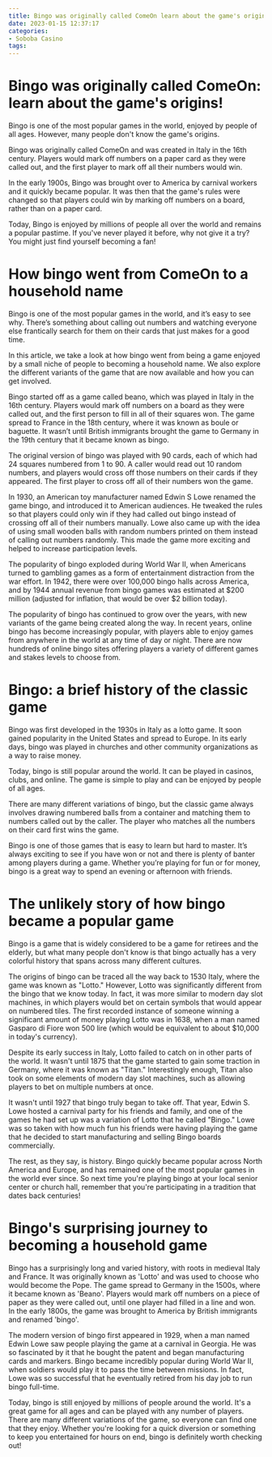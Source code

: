 ```yaml
---
title: Bingo was originally called ComeOn learn about the game's origins!
date: 2023-01-15 12:37:17
categories:
- Soboba Casino
tags:
---
```



#  Bingo was originally called ComeOn: learn about the game's origins!

Bingo is one of the most popular games in the world, enjoyed by people of all ages. However, many people don't know the game's origins. 

Bingo was originally called ComeOn and was created in Italy in the 16th century. Players would mark off numbers on a paper card as they were called out, and the first player to mark off all their numbers would win. 

In the early 1900s, Bingo was brought over to America by carnival workers and it quickly became popular. It was then that the game's rules were changed so that players could win by marking off numbers on a board, rather than on a paper card. 

Today, Bingo is enjoyed by millions of people all over the world and remains a popular pastime. If you've never played it before, why not give it a try? You might just find yourself becoming a fan!

#  How bingo went from ComeOn to a household name

Bingo is one of the most popular games in the world, and it’s easy to see why. There’s something about calling out numbers and watching everyone else frantically search for them on their cards that just makes for a good time.

In this article, we take a look at how bingo went from being a game enjoyed by a small niche of people to becoming a household name. We also explore the different variants of the game that are now available and how you can get involved.

Bingo started off as a game called beano, which was played in Italy in the 16th century. Players would mark off numbers on a board as they were called out, and the first person to fill in all of their squares won. The game spread to France in the 18th century, where it was known as boule or baguette. It wasn’t until British immigrants brought the game to Germany in the 19th century that it became known as bingo.

The original version of bingo was played with 90 cards, each of which had 24 squares numbered from 1 to 90. A caller would read out 10 random numbers, and players would cross off those numbers on their cards if they appeared. The first player to cross off all of their numbers won the game.

In 1930, an American toy manufacturer named Edwin S Lowe renamed the game bingo, and introduced it to American audiences. He tweaked the rules so that players could only win if they had called out bingo instead of crossing off all of their numbers manually. Lowe also came up with the idea of using small wooden balls with random numbers printed on them instead of calling out numbers randomly. This made the game more exciting and helped to increase participation levels.

The popularity of bingo exploded during World War II, when Americans turned to gambling games as a form of entertainment distraction from the war effort. In 1942, there were over 100,000 bingo halls across America, and by 1944 annual revenue from bingo games was estimated at $200 million (adjusted for inflation, that would be over $2 billion today).

The popularity of bingo has continued to grow over the years, with new variants of the game being created along the way. In recent years, online bingo has become increasingly popular, with players able to enjoy games from anywhere in the world at any time of day or night. There are now hundreds of online bingo sites offering players a variety of different games and stakes levels to choose from.

#  Bingo: a brief history of the classic game

Bingo was first developed in the 1930s in Italy as a lotto game. It soon gained popularity in the United States and spread to Europe. In its early days, bingo was played in churches and other community organizations as a way to raise money.

Today, bingo is still popular around the world. It can be played in casinos, clubs, and online. The game is simple to play and can be enjoyed by people of all ages.

There are many different variations of bingo, but the classic game always involves drawing numbered balls from a container and matching them to numbers called out by the caller. The player who matches all the numbers on their card first wins the game.

Bingo is one of those games that is easy to learn but hard to master. It’s always exciting to see if you have won or not and there is plenty of banter among players during a game. Whether you’re playing for fun or for money, bingo is a great way to spend an evening or afternoon with friends.

#  The unlikely story of how bingo became a popular game

Bingo is a game that is widely considered to be a game for retirees and the elderly, but what many people don't know is that bingo actually has a very colorful history that spans across many different cultures.

The origins of bingo can be traced all the way back to 1530 Italy, where the game was known as "Lotto." However, Lotto was significantly different from the bingo that we know today. In fact, it was more similar to modern day slot machines, in which players would bet on certain symbols that would appear on numbered tiles. The first recorded instance of someone winning a significant amount of money playing Lotto was in 1638, when a man named Gasparo di Fiore won 500 lire (which would be equivalent to about $10,000 in today's currency).

Despite its early success in Italy, Lotto failed to catch on in other parts of the world. It wasn't until 1875 that the game started to gain some traction in Germany, where it was known as "Titan." Interestingly enough, Titan also took on some elements of modern day slot machines, such as allowing players to bet on multiple numbers at once.

It wasn't until 1927 that bingo truly began to take off. That year, Edwin S. Lowe hosted a carnival party for his friends and family, and one of the games he had set up was a variation of Lotto that he called "Bingo." Lowe was so taken with how much fun his friends were having playing the game that he decided to start manufacturing and selling Bingo boards commercially.

The rest, as they say, is history. Bingo quickly became popular across North America and Europe, and has remained one of the most popular games in the world ever since. So next time you're playing bingo at your local senior center or church hall, remember that you're participating in a tradition that dates back centuries!

#  Bingo's surprising journey to becoming a household game

Bingo has a surprisingly long and varied history, with roots in medieval Italy and France. It was originally known as 'Lotto' and was used to choose who would become the Pope. The game spread to Germany in the 1500s, where it became known as 'Beano'. Players would mark off numbers on a piece of paper as they were called out, until one player had filled in a line and won. In the early 1800s, the game was brought to America by British immigrants and renamed 'bingo'.

The modern version of bingo first appeared in 1929, when a man named Edwin Lowe saw people playing the game at a carnival in Georgia. He was so fascinated by it that he bought the patent and began manufacturing cards and markers. Bingo became incredibly popular during World War II, when soldiers would play it to pass the time between missions. In fact, Lowe was so successful that he eventually retired from his day job to run bingo full-time.

Today, bingo is still enjoyed by millions of people around the world. It's a great game for all ages and can be played with any number of players. There are many different variations of the game, so everyone can find one that they enjoy. Whether you're looking for a quick diversion or something to keep you entertained for hours on end, bingo is definitely worth checking out!